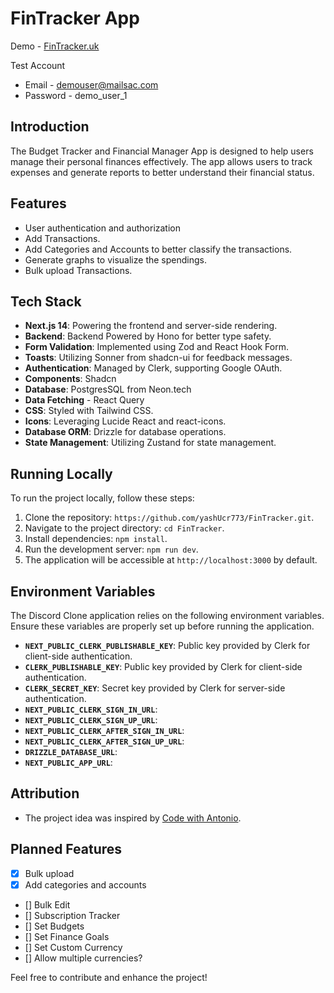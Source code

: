# FinTracker App

Demo - [FinTracker.uk](https://FinTracker.uk/)

Test Account
- Email - demouser@mailsac.com
- Password - demo_user_1

## Introduction
The Budget Tracker and Financial Manager App is designed to help users manage their personal finances effectively. The app allows users to track expenses and generate reports to better understand their financial status.

## Features
- User authentication and authorization
- Add Transactions.
- Add Categories and Accounts to better classify the transactions.
- Generate graphs to visualize the spendings.
- Bulk upload Transactions.

## Tech Stack

- **Next.js 14**: Powering the frontend and server-side rendering.
- **Backend**: Backend Powered by Hono for better type safety.
- **Form Validation**: Implemented using Zod and React Hook Form.
- **Toasts**: Utilizing Sonner from shadcn-ui for feedback messages.
- **Authentication**: Managed by Clerk, supporting Google OAuth.
- **Components**: Shadcn
- **Database**: PostgresSQL from Neon.tech
- **Data Fetching** - React Query
- **CSS**: Styled with Tailwind CSS.
- **Icons**: Leveraging Lucide React and react-icons.
- **Database ORM**: Drizzle for database operations.
- **State Management**: Utilizing Zustand for state management.

## Running Locally

To run the project locally, follow these steps:

1. Clone the repository: `https://github.com/yashUcr773/FinTracker.git`.
2. Navigate to the project directory: `cd FinTracker`.
3. Install dependencies: `npm install`.
4. Run the development server: `npm run dev`.
5. The application will be accessible at `http://localhost:3000` by default.

## Environment Variables

The Discord Clone application relies on the following environment variables. Ensure these variables are properly set up before running the application.

- **`NEXT_PUBLIC_CLERK_PUBLISHABLE_KEY`**: Public key provided by Clerk for client-side authentication.
- **`CLERK_PUBLISHABLE_KEY`**: Public key provided by Clerk for client-side authentication.
- **`CLERK_SECRET_KEY`**: Secret key provided by Clerk for server-side authentication.
- **`NEXT_PUBLIC_CLERK_SIGN_IN_URL`**: 
- **`NEXT_PUBLIC_CLERK_SIGN_UP_URL`**: 
- **`NEXT_PUBLIC_CLERK_AFTER_SIGN_IN_URL`**: 
- **`NEXT_PUBLIC_CLERK_AFTER_SIGN_UP_URL`**: 
- **`DRIZZLE_DATABASE_URL`**: 
- **`NEXT_PUBLIC_APP_URL`**: 


## Attribution

- The project idea was inspired by [Code with Antonio](https://www.youtube.com/watch?v=N_uNKAus0II).

## Planned Features

- [x] Bulk upload
- [x] Add categories and accounts
- [] Bulk Edit
- [] Subscription Tracker
- [] Set Budgets
- [] Set Finance Goals
- [] Set Custom Currency
- [] Allow multiple currencies?


Feel free to contribute and enhance the project!
